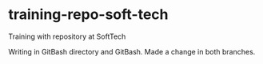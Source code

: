 # training-repo-soft-tech
Training with repository at SoftTech 

Writing in GitBash directory and GitBash.
Made a change in both branches.

